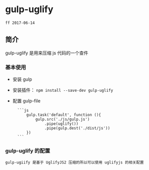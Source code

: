 # gulp-uglify

    ff 2017-06-14
    
## 简介

gulp-uglify 是用来压缩 js 代码的一个查件

### 基本使用

- 安装 gulp
- 安装插件：
    `npm install --save-dev gulp-uglify`
- 配置 gulp-file

        ```js
            gulp.task('default', function (){
                gulp.src('./js/gulp.js')
                    .pipe(uglify())
                    .pipe(gulp.dest('./dist/js'))
            })
        ```

### gulp-uglify 的配置

    gulp-ugiify 是基于 UglifyJS2 压缩的所以可以使用 uglifyjs 的相关配置